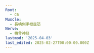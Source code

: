 ```yaml
---
Root:
  - C6
Muscle:
  - 長橈側手根屈筋
Nerve:
  - 橈骨神経
lastmod: '2025-04-03'
last_edited: 2025-02-27T00:00:00.000Z
---
```



